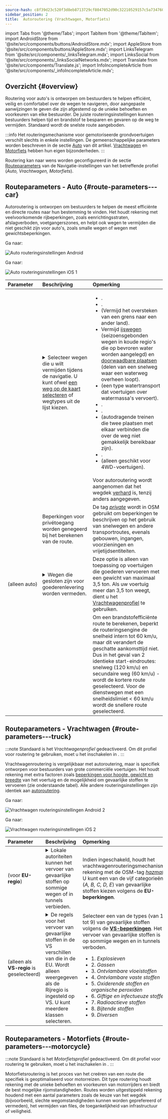 ```yaml
---
source-hash: c8f39d23c520f3d8eb8713729cf8047052d90c32210529157c5a7347608706bb
sidebar_position: 2
title:  Autoroutering (Vrachtwagen, Motorfiets)
---
```

import Tabs from '@theme/Tabs';
import TabItem from '@theme/TabItem';
import AndroidStore from '@site/src/components/buttons/AndroidStore.mdx';
import AppleStore from '@site/src/components/buttons/AppleStore.mdx';
import LinksTelegram from '@site/src/components/_linksTelegram.mdx';
import LinksSocial from '@site/src/components/_linksSocialNetworks.mdx';
import Translate from '@site/src/components/Translate.js';
import InfoIncompleteArticle from '@site/src/components/_infoIncompleteArticle.mdx';

## Overzicht {#overview}

Routering voor auto's is ontworpen om bestuurders te helpen efficiënt, veilig en comfortabel over de wegen te navigeren, door aangepaste aanwijzingen te geven die zijn afgestemd op de unieke behoeften en voorkeuren van elke bestuurder. De juiste routeringsinstellingen kunnen bestuurders helpen tijd en brandstof te besparen en gevaren op de weg te vermijden. Standaard wordt de snelste route aangeboden.

:::info
Het routeringsmechanisme voor gemotoriseerde grondvoertuigen verschilt slechts in enkele instellingen. De gemeenschappelijke parameters worden beschreven in de sectie [Auto](#route-parameters---car) van dit artikel. [Vrachtwagen](#route-parameters---truck) en [Motorfiets](#route-parameters---motorcycle) hebben hun eigen bijzonderheden.
:::

Routering kan naar wens worden geconfigureerd in de sectie [Routeparameters](../../navigation/guidance/navigation-settings.md#route-parameters) van de Navigatie-instellingen van het betreffende profiel (*Auto, Vrachtwagen, Motorfiets*).

## Routeparameters - Auto {#route-parameters---car}

Autoroutering is ontworpen om bestuurders te helpen de meest efficiënte en directe routes naar hun bestemming te vinden. Het houdt rekening met veelvoorkomende rijbeperkingen, zoals eenrichtingsstraten, afslagverboden, voetgangerszones, en helpt ook wegen te vermijden die niet geschikt zijn voor auto's, zoals smalle wegen of wegen met gewichtsbeperkingen.

<Tabs groupId="operating-systems" queryString="current-os">

<TabItem value="android" label="Android">

Ga naar: *<Translate android="true" ids="shared_string_menu,shared_string_settings,application_profiles,routing_settings_2,route_parameters"/>*

![Auto routeringsinstellingen Android](@site/static/img/navigation/routing/routing_car_settings_andr_2.png)

</TabItem>

<TabItem value="ios" label="iOS">

Ga naar: *<Translate ios="true" ids="shared_string_menu,shared_string_settings,application_profiles,routing_settings_2,route_parameters"/>*

![Auto routeringsinstellingen iOS 1](@site/static/img/navigation/routing/car_routing_ios.png)

</TabItem>

</Tabs>

| Parameter | Beschrijving | Opmerking |
|:------------|:---------------|:---------------|
| *<Translate android="true" ids="impassable_road"/>* | <details><summary> Selecteer wegen die u wilt vermijden tijdens de navigatie. U kunt ofwel [een weg op de kaart selecteren](../../map/map-context-menu/#avoid-road) of wegtypes uit de lijst kiezen. </summary>![Wegen vermijden Android](@site/static/img/navigation/routing/car_avoid_roads_andr.png) </details> | <ul><li>[<Translate android="true" ids="routing_attr_avoid_toll_name"/>](https://wiki.openstreetmap.org/wiki/Key:toll).</li><li>[<Translate android="true" ids="routing_attr_avoid_unpaved_name"/>](https://wiki.openstreetmap.org/wiki/Key:surface).</li><li>[<Translate android="true" ids="routing_attr_avoid_borders_name"/>](https://wiki.openstreetmap.org/wiki/Tag:barrier%3Dborder_control) (Vermijd het oversteken van een grens naar een ander land).</li><li>Vermijd [ijswegen](https://wiki.openstreetmap.org/wiki/Key:ice_road) (seizoensgebonden wegen in koude regio's die op bevroren water worden aangelegd) en [doorwaadbare plaatsen](https://wiki.openstreetmap.org/wiki/Tag:ford%3Dyes) (delen van een snelweg waar een waterweg overheen loopt). </li><li>[<Translate android="true" ids="routing_attr_avoid_ferries_name"/>](https://wiki.openstreetmap.org/wiki/Ferries) (een type watertransport dat voertuigen over watermassa's vervoert).</li><li>[<Translate android="true" ids="routing_attr_avoid_motorway_name"/>](https://wiki.openstreetmap.org/wiki/Tag:highway%3Dmotorway).</li><li>[<Translate android="true" ids="routing_attr_avoid_low_emission_zone_name"/>](https://wiki.openstreetmap.org/wiki/Tag:boundary%3Dlow_emission_zone).</li><li>[<Translate android="true" ids="routing_attr_avoid_shuttle_train_name"/>](https://wiki.openstreetmap.org/wiki/Proposed_features/shuttle_train) (autodragende treinen die twee plaatsen met elkaar verbinden die over de weg niet gemakkelijk bereikbaar zijn).</li><li>[<Translate android="true" ids="routing_attr_avoid_tunnels_name"/>](https://wiki.openstreetmap.org/wiki/Key:tunnel).</li><li>[<Translate android="true" ids="routing_attr_avoid_4wd_only_name"/>](https://wiki.openstreetmap.org/wiki/Key:4wd_only) (alleen geschikt voor 4WD-voertuigen).</li></ul>|
| *<Translate android="true" ids="prefer_in_routing_title"/>* | <Translate android="true" ids="routing_attr_driving_style_prefer_unpaved_description"/> | Voor autoroutering wordt aangenomen dat het wegdek [verhard](https://wiki.openstreetmap.org/wiki/Key:surface) is, tenzij anders aangegeven. |
| *<Translate android="true" ids="routing_attr_allow_private_name"/>* | Beperkingen voor privétoegang worden genegeerd bij het berekenen van de route. | De tag *[private](https://wiki.openstreetmap.org/wiki/Key:access)* wordt in OSM gebruikt om beperkingen te beschrijven op het gebruik van snelwegen en andere transportroutes, evenals gebouwen, ingangen, voorzieningen en vrijetijdsentiteiten. |
| *<Translate android="true" ids="routing_attr_goods_restrictions_name"/>* (alleen&nbsp;auto) | <details><summary> Wegen die gesloten zijn voor goederenlevering worden vermeden. </summary>![Goederenlevering Android](@site/static/img/navigation/routing/goods_delivery_andr.png) </details>| Deze optie is alleen van toepassing op voertuigen die goederen vervoeren met een gewicht van maximaal 3,5 ton. Als uw voertuig meer dan 3,5 ton weegt, dient u het [Vrachtwagenprofiel](#route-parameters---truck) te gebruiken. |
| *<Translate android="true" ids="routing_attr_short_way_name"/>* | <Translate android="true" ids="routing_attr_short_way_description"/> | Om een brandstofefficiënte route te berekenen, beperkt de routeringsengine de snelheid intern tot 60 km/u, maar dit verandert de geschatte aankomsttijd niet. Dus in het geval van 2 identieke start-eindroutes: snelweg (120 km/u) en secundaire weg (60 km/u) - wordt de kortere route geselecteerd. Voor de dienstwegen met een snelheidslimiet < 60 km/u wordt de snellere route geselecteerd. |

## Routeparameters - Vrachtwagen {#route-parameters---truck}

:::note
Standaard is het *Vrachtwagenprofiel* gedeactiveerd. Om dit profiel voor routering te gebruiken, moet u het inschakelen in *<Translate android="true" ids="shared_string_menu,shared_string_settings,application_profiles"/>*.
:::

Vrachtwagenroutering is vergelijkbaar met autoroutering, maar is specifiek ontworpen voor bestuurders van grote commerciële voertuigen. Het houdt rekening met extra factoren zoals [beperkingen voor hoogte, gewicht en breedte](../guidance/vehicle-parameters.md#size-parameters) van het voertuig en de mogelijkheid om gevaarlijke stoffen te vervoeren (zie onderstaande tabel). Alle andere routeringsinstellingen zijn identiek aan [autoroutering](#route-parameters---car).

<Tabs groupId="operating-systems" queryString="current-os">

<TabItem value="android" label="Android">

Ga naar: *<Translate android="true" ids="shared_string_menu,shared_string_settings,application_profiles,routing_settings_2,route_parameters"/>*

![Vrachtwagen routeringsinstellingen Android 2](@site/static/img/navigation/routing/routing_truck_andr.png)

</TabItem>

<TabItem value="ios" label="iOS">

Ga naar: *<Translate ios="true" ids="shared_string_menu,shared_string_settings,application_profiles,routing_settings_2,route_parameters"/>*

![Vrachtwagen routeringsinstellingen iOS 2](@site/static/img/navigation/routing/truck_routing_ios.png)

</TabItem>

</Tabs>

| Parameter | Beschrijving | Opmerking |
|:------------|:---------------|:---------------|
| *<Translate android="true" ids="transport_hazmat_title"/>* (voor **EU-regio**) | <details><summary> Lokale autoriteiten kunnen het vervoer van gevaarlijke stoffen op sommige wegen of in tunnels verbieden. </summary> ![Vervoer van gevaarlijke stoffen Android](@site/static/img/navigation/routing/routing_truck_hazmat_andr.png) </details> | Indien ingeschakeld, houdt het vrachtwagenrouteringsmechanisme rekening met de OSM-tag *[hazmat](https://wiki.openstreetmap.org/wiki/Key:hazmat)*. U kunt een van de vijf categorieën (*A, B, C, D, E*) van gevaarlijke stoffen kiezen volgens de **EU-beperkingen**. |
| *<Translate android="true" ids="dangerous_goods"/>* (alleen als **VS-regio** is geselecteerd) | <details><summary> De regels voor het vervoer van gevaarlijke stoffen in de VS verschillen van die in de EU. Wordt alleen weergegeven als de Rijregio is ingesteld op VS. U kunt meerdere klassen selecteren. </summary> ![Vervoer van gevaarlijke stoffen Android](@site/static/img/navigation/routing/routing_truck_dangerous_goods_andr.png) </details> | Selecteer een van de types (van 1 tot 9) van gevaarlijke stoffen volgens de [**VS-beperkingen**](https://www.iafc.org/topics-and-tools/hazmat/fusion-center/transportation-commodities/dot-hazard-classification-system). Het vervoer van gevaarlijke stoffen is op sommige wegen en in tunnels verboden. <ul><li>1. *Explosieven* </li><li> 2. *Gassen* </li><li> 3. *Ontvlambare vloeistoffen* </li><li> 4. *Ontvlambare vaste stoffen* </li><li> 5. *Oxiderende stoffen en organische peroxiden* </li><li> 6. *Giftige en infectueuze stoffen* </li><li> 7. *Radioactieve stoffen* </li><li> 8. *Bijtende stoffen* </li><li> 9. *Diversen* </li></ul> |

## Routeparameters - Motorfiets {#route-parameters---motorcycle}

:::note
Standaard is het *Motorfietsprofiel* gedeactiveerd. Om dit profiel voor routering te gebruiken, moet u het inschakelen in *<Translate android="true" ids="shared_string_menu,shared_string_settings,application_profiles"/>*.
:::

Motorfietsroutering is het proces van het creëren van een route die specifiek is geoptimaliseerd voor motorreizen. Dit type routering houdt rekening met de unieke behoeften en voorkeuren van motorrijders en biedt de best mogelijke rijomstandigheden. Routes worden uitgestippeld rekening houdend met een aantal parameters zoals de keuze van het wegdek (bijvoorbeeld, slechte wegomstandigheden kunnen worden geprefereerd of vermeden), het vermijden van files, de toegankelijkheid van infrastructuur of veiligheid.